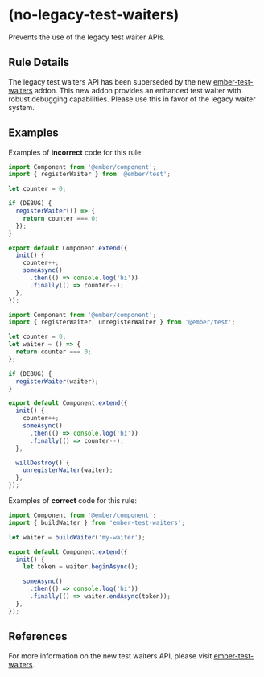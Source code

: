 # (no-legacy-test-waiters)

Prevents the use of the legacy test waiter APIs.

## Rule Details

The legacy test waiters API has been superseded by the new [ember-test-waiters](https://github.com/emberjs/ember-test-waiters) addon.
This new addon provides an enhanced test waiter with robust debugging capabilities. Please use this in favor of the legacy waiter system.

## Examples

Examples of **incorrect** code for this rule:

```js
import Component from '@ember/component';
import { registerWaiter } from '@ember/test';

let counter = 0;

if (DEBUG) {
  registerWaiter(() => {
    return counter === 0;
  });
}

export default Component.extend({
  init() {
    counter++;
    someAsync()
      .then(() => console.log('hi'))
      .finally(() => counter--);
  },
});
```

```js
import Component from '@ember/component';
import { registerWaiter, unregisterWaiter } from '@ember/test';

let counter = 0;
let waiter = () => {
  return counter === 0;
};

if (DEBUG) {
  registerWaiter(waiter);
}

export default Component.extend({
  init() {
    counter++;
    someAsync()
      .then(() => console.log('hi'))
      .finally(() => counter--);
  },

  willDestroy() {
    unregisterWaiter(waiter);
  },
});
```

Examples of **correct** code for this rule:

```js
import Component from '@ember/component';
import { buildWaiter } from 'ember-test-waiters';

let waiter = buildWaiter('my-waiter');

export default Component.extend({
  init() {
    let token = waiter.beginAsync();

    someAsync()
      .then(() => console.log('hi'))
      .finally(() => waiter.endAsync(token));
  },
});
```

## References

For more information on the new test waiters API, please visit [ember-test-waiters](https://github.com/emberjs/ember-test-waiters).
